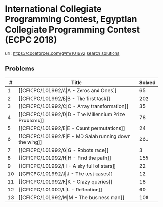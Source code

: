 # International Collegiate Programming Contest, Egyptian Collegiate Programming Contest (ECPC 2018)

url: https://codeforces.com/gym/101992
[search solutions](https://www.google.com/search?q=Solution+OR+題解+International+Collegiate+Programming+Contest,+Egyptian+Collegiate+Programming+Contest+(ECPC+2018))

## Problems

| # | Title | Solved |
| --- | --- | --- |
|1|[[CFICPC/101992/A\|A - Zeros and Ones]]|65|
|2|[[CFICPC/101992/B\|B - The first task]]|202|
|3|[[CFICPC/101992/C\|C - Array transformation]]|35|
|4|[[CFICPC/101992/D\|D - The Millennium Prize Problems]]|78|
|5|[[CFICPC/101992/E\|E - Count permutations]]|24|
|6|[[CFICPC/101992/F\|F - MO Salah running down the wing]]|261|
|7|[[CFICPC/101992/G\|G - Robots race]]|3|
|8|[[CFICPC/101992/H\|H - Find the path]]|155|
|9|[[CFICPC/101992/I\|I - A sky full of stars]]|22|
|10|[[CFICPC/101992/J\|J - The test cases]]|12|
|11|[[CFICPC/101992/K\|K - Crazy queries]]|18|
|12|[[CFICPC/101992/L\|L - Reflection]]|69|
|13|[[CFICPC/101992/M\|M - The business man]]|108|
